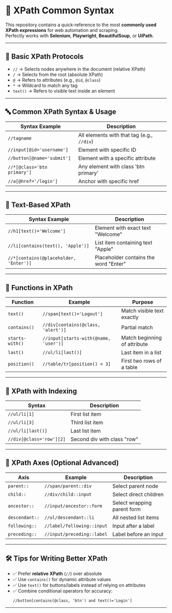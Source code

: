# 🧭 XPath Common Syntax

This repository contains a quick-reference to the most **commonly used XPath expressions** for web automation and scraping.  
Perfectly works with **Selenium**, **Playwright**, **BeautifulSoup**, or **UiPath**.

---

## 📌 Basic XPath Protocols

- `//` → Selects nodes anywhere in the document (relative XPath)
- `/`  → Selects from the root (absolute XPath)
- `@`  → Refers to attributes (e.g., `@id`, `@class`)
- `*`  → Wildcard to match any tag
- `text()` → Refers to visible text inside an element

---

## 🔤 Common XPath Syntax & Usage

| Syntax Example                        | Description                                   |
|--------------------------------------|-----------------------------------------------|
| `//tagname`                          | All elements with that tag (e.g., `//div`)    |
| `//input[@id='username']`            | Element with specific ID                      |
| `//button[@name='submit']`           | Element with a specific attribute             |
| `//*[@class='btn primary']`          | Any element with class 'btn primary'          |
| `//a[@href='/login']`                | Anchor with specific href                     |

---

## 🔎 Text-Based XPath

| Syntax Example                        | Description                                  |
|--------------------------------------|----------------------------------------------|
| `//h1[text()='Welcome']`             | Element with exact text "Welcome"            |
| `//li[contains(text(), 'Apple')]`    | List item containing text "Apple"            |
| `//*[contains(@placeholder, 'Enter')]`| Placeholder contains the word "Enter"       |

---

## 🔗 Functions in XPath

| Function       | Example                                     | Purpose                          |
|----------------|---------------------------------------------|----------------------------------|
| `text()`       | `//span[text()='Logout']`                  | Match visible text exactly       |
| `contains()`   | `//div[contains(@class, 'alert')]`         | Partial match                    |
| `starts-with()`| `//input[starts-with(@name, 'user')]`      | Match beginning of attribute     |
| `last()`       | `//ul/li[last()]`                          | Last item in a list              |
| `position()`   | `//table/tr[position() < 3]`               | First two rows of a table        |

---

## 🔁 XPath with Indexing

| Syntax                        | Description                      |
|-------------------------------|----------------------------------|
| `//ul/li[1]`                  | First list item                  |
| `//ul/li[3]`                  | Third list item                  |
| `//ul/li[last()]`             | Last list item                   |
| `//div[@class='row'][2]`      | Second div with class "row"      |

---

## 🔄 XPath Axes (Optional Advanced)

| Axis            | Example                             | Description                      |
|------------------|-------------------------------------|----------------------------------|
| `parent::`        | `//span/parent::div`               | Select parent node               |
| `child::`         | `//div/child::input`               | Select direct children           |
| `ancestor::`      | `//input/ancestor::form`           | Select wrapping parent form      |
| `descendant::`    | `//ul/descendant::li`              | All nested list items            |
| `following::`     | `//label/following::input`         | Input after a label              |
| `preceding::`     | `//input/preceding::label`         | Label before an input            |

---

## 🛠️ Tips for Writing Better XPath

- ✅ Prefer **relative XPath** (`//`) over absolute
- ✅ Use `contains()` for dynamic attribute values
- ✅ Use `text()` for buttons/labels instead of relying on attributes
- ✅ Combine conditional operators for accuracy:
  ```xpath
  //button[contains(@class, 'btn') and text()='Login']

---
